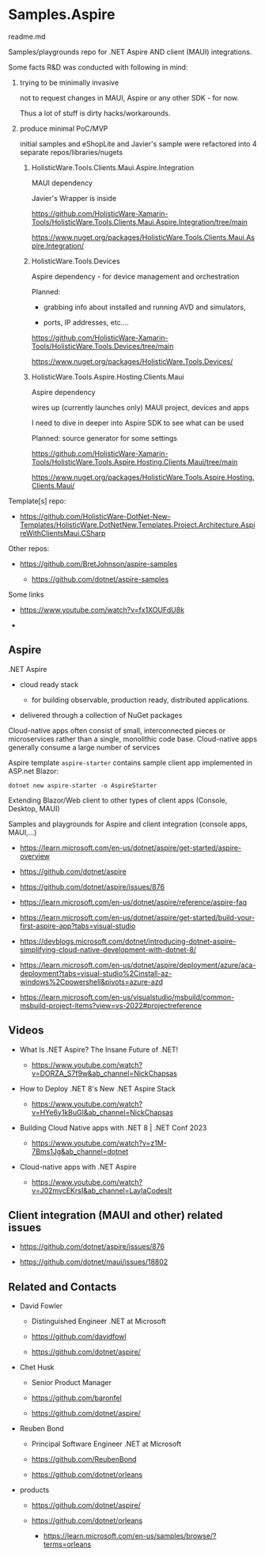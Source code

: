 # Samples.Aspire

readme.md

Samples/playgrounds repo for .NET Aspire AND client (MAUI) integrations.

Some facts R&D was conducted with following in mind:

1.  trying to be minimally invasive 

    not to request changes in MAUI, Aspire or any other SDK - for now.
    
    Thus a lot of stuff is dirty hacks/workarounds.

2.  produce minimal PoC/MVP

    initial samples and eShopLite and Javier's sample were refactored into 4 separate repos/libraries/nugets

    1.  HolisticWare.Tools.Clients.Maui.Aspire.Integration

        MAUI dependency 

        Javier's Wrapper is inside

        https://github.com/HolisticWare-Xamarin-Tools/HolisticWare.Tools.Clients.Maui.Aspire.Integration/tree/main

        https://www.nuget.org/packages/HolisticWare.Tools.Clients.Maui.Aspire.Integration/

    2.  HolisticWare.Tools.Devices

        Aspire dependency - for device management and orchestration

        Planned:

        *   grabbing info about installed and running AVD and simulators, 
            
        *   ports, IP addresses, etc....

        https://github.com/HolisticWare-Xamarin-Tools/HolisticWare.Tools.Devices/tree/main

        https://www.nuget.org/packages/HolisticWare.Tools.Devices/ 

    3.  HolisticWare.Tools.Aspire.Hosting.Clients.Maui

        Aspire dependency

        wires up (currently launches only) MAUI project, devices and apps

        I need to dive in deeper into Aspire SDK to see what can be used

        Planned: source generator for some settings

        https://github.com/HolisticWare-Xamarin-Tools/HolisticWare.Tools.Aspire.Hosting.Clients.Maui/tree/main

        https://www.nuget.org/packages/HolisticWare.Tools.Aspire.Hosting.Clients.Maui/

Template[s] repo:

*   https://github.com/HolisticWare-DotNet-New-Templates/HolisticWare.DotNetNew.Templates.Project.Architecture.AspireWithClientsMaui.CSharp

Other repos:

*   https://github.com/BretJohnson/aspire-samples

    *   https://github.com/dotnet/aspire-samples


Some links

*   https://www.youtube.com/watch?v=fx1XOUFdU8k

*   

## Aspire

.NET Aspire

*   cloud ready stack 
    
    *   for building observable, production ready, distributed applications. 
        
*   delivered through a collection of NuGet packages

Cloud-native apps often consist of small, interconnected pieces or microservices rather than a single, monolithic code base. Cloud-native apps generally consume a large number of services

Aspire template `aspire-starter` contains sample client app implemented in ASP.net Blazor:

```
dotnet new aspire-starter -o AspireStarter
```

Extending Blazor/Web client to other types of client apps (Console, Desktop, MAUI)



Samples and playgrounds for Aspire and client integration (console apps, MAUI,...)


*  https://learn.microsoft.com/en-us/dotnet/aspire/get-started/aspire-overview

*  https://github.com/dotnet/aspire

  *  https://github.com/dotnet/aspire/issues/876

*   https://learn.microsoft.com/en-us/dotnet/aspire/reference/aspire-faq

*   https://learn.microsoft.com/en-us/dotnet/aspire/get-started/build-your-first-aspire-app?tabs=visual-studio

*   https://devblogs.microsoft.com/dotnet/introducing-dotnet-aspire-simplifying-cloud-native-development-with-dotnet-8/

*   https://learn.microsoft.com/en-us/dotnet/aspire/deployment/azure/aca-deployment?tabs=visual-studio%2Cinstall-az-windows%2Cpowershell&pivots=azure-azd

*   https://learn.microsoft.com/en-us/visualstudio/msbuild/common-msbuild-project-items?view=vs-2022#projectreference

## Videos

*   What Is .NET Aspire? The Insane Future of .NET!

    *   https://www.youtube.com/watch?v=DORZA_S7f9w&ab_channel=NickChapsas

*   How to Deploy .NET 8's New .NET Aspire Stack

    *   https://www.youtube.com/watch?v=HYe6y1kBuGI&ab_channel=NickChapsas

*   Building Cloud Native apps with .NET 8 | .NET Conf 2023

    *   https://www.youtube.com/watch?v=z1M-7Bms1Jg&ab_channel=dotnet

*   Cloud-native apps with .NET Aspire

    *   https://www.youtube.com/watch?v=J02mvcEKrsI&ab_channel=LaylaCodesIt



## Client integration (MAUI and other) related issues

*  https://github.com/dotnet/aspire/issues/876

*  https://github.com/dotnet/maui/issues/18802

## 


## Related and Contacts

*   David Fowler

    *   Distinguished Engineer .NET at Microsoft

    *   https://github.com/davidfowl

    *   https://github.com/dotnet/aspire/

*   Chet Husk

    *   Senior Product Manager

    *   https://github.com/baronfel

    *   https://github.com/dotnet/aspire/

*   Reuben Bond

    *   Principal Software Engineer .NET at Microsoft

    *   https://github.com/ReubenBond

    *   https://github.com/dotnet/orleans

*   products

    *   https://github.com/dotnet/aspire/

    *   https://github.com/dotnet/orleans

        *   https://learn.microsoft.com/en-us/samples/browse/?terms=orleans
        

